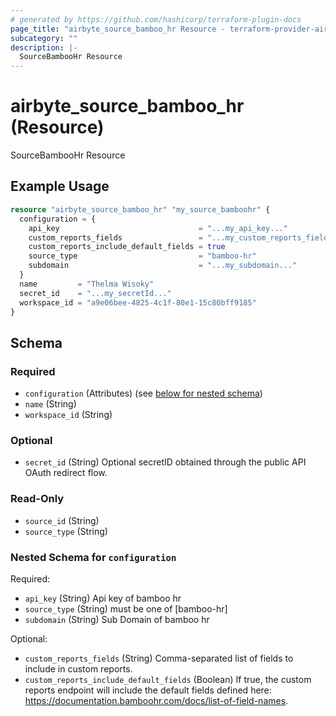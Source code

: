 ```yaml
---
# generated by https://github.com/hashicorp/terraform-plugin-docs
page_title: "airbyte_source_bamboo_hr Resource - terraform-provider-airbyte"
subcategory: ""
description: |-
  SourceBambooHr Resource
---
```


# airbyte_source_bamboo_hr (Resource)

SourceBambooHr Resource

## Example Usage

```terraform
resource "airbyte_source_bamboo_hr" "my_source_bamboohr" {
  configuration = {
    api_key                               = "...my_api_key..."
    custom_reports_fields                 = "...my_custom_reports_fields..."
    custom_reports_include_default_fields = true
    source_type                           = "bamboo-hr"
    subdomain                             = "...my_subdomain..."
  }
  name         = "Thelma Wisoky"
  secret_id    = "...my_secretId..."
  workspace_id = "a9e06bee-4825-4c1f-80e1-15c80bff9185"
}
```

<!-- schema generated by tfplugindocs -->
## Schema

### Required

- `configuration` (Attributes) (see [below for nested schema](#nestedatt--configuration))
- `name` (String)
- `workspace_id` (String)

### Optional

- `secret_id` (String) Optional secretID obtained through the public API OAuth redirect flow.

### Read-Only

- `source_id` (String)
- `source_type` (String)

<a id="nestedatt--configuration"></a>
### Nested Schema for `configuration`

Required:

- `api_key` (String) Api key of bamboo hr
- `source_type` (String) must be one of [bamboo-hr]
- `subdomain` (String) Sub Domain of bamboo hr

Optional:

- `custom_reports_fields` (String) Comma-separated list of fields to include in custom reports.
- `custom_reports_include_default_fields` (Boolean) If true, the custom reports endpoint will include the default fields defined here: https://documentation.bamboohr.com/docs/list-of-field-names.


